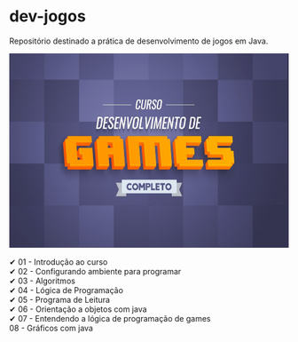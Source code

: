 # dev-jogos

Repositório destinado a prática de desenvolvimento de jogos em Java.

<p align="center">
<img width=700 height=350 src="/img/danki.jpeg"
<p>

  <span>✔ 01 - Introdução ao curso</span>
  <br>
  <span>✔ 02 - Configurando ambiente para programar</span>
    <br>
  <span>✔ 03 - Algoritmos</span>
    <br>
  <span>✔ 04 - Lógica de Programação</span>
    <br>
  <span>✔ 05 - Programa de Leitura</span>
    <br>
  <span>✔ 06 - Orientação a objetos com java</span>
    <br>
  <span>✔ 07 - Entendendo a lógica de programação de games</span>
    <br>
  <span>08 - Gráficos com java</span>

<p>
